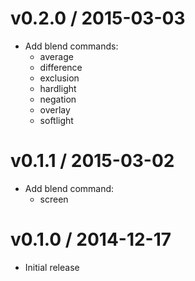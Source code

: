 v0.2.0 / 2015-03-03
===================

  * Add blend commands:
    * average
    * difference
    * exclusion
    * hardlight
    * negation
    * overlay
    * softlight

v0.1.1 / 2015-03-02
===================

  * Add blend command:
    * screen

v0.1.0 / 2014-12-17
===================

  * Initial release
